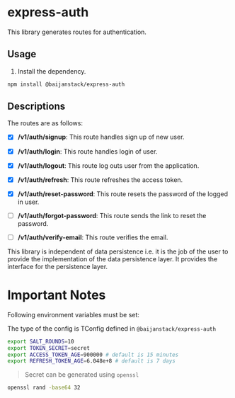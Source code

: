 # express-auth

This library generates routes for authentication.

## Usage

1. Install the dependency.

```bash
npm install @baijanstack/express-auth
```

## Descriptions

The routes are as follows:

- [x] **/v1/auth/signup**: This route handles sign up of new user.

- [x] **/v1/auth/login**: This route handles login of user.

- [x] **/v1/auth/logout**: This route log outs user from the application.

- [x] **/v1/auth/refresh**: This route refreshes the access token.

- [x] **/v1/auth/reset-password**: This route resets the password of the logged in user.

- [ ] **/v1/auth/forgot-password**: This route sends the link to reset the password.

- [ ] **/v1/auth/verify-email**: This route verifies the email.

This library is independent of data persistence i.e. it is the job of the user to provide the implementation of the data persistence layer. It provides the interface for the persistence layer.

# Important Notes

Following environment variables must be set:

The type of the config is TConfig defined in `@baijanstack/express-auth`

```bash
export SALT_ROUNDS=10
export TOKEN_SECRET=secret
export ACCESS_TOKEN_AGE=900000 # default is 15 minutes
export REFRESH_TOKEN_AGE=6.048e+8 # default is 7 days
```

> Secret can be generated using `openssl`

```bash
openssl rand -base64 32
```
